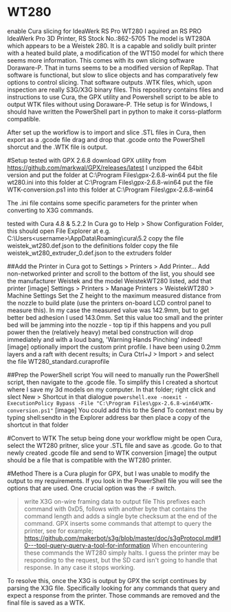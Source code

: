 # WT280
enable Cura slicing for IdeaWerk RS Pro WT280
I aquired an RS PRO IdeaWerk Pro 3D Printer, RS Stock No.:862-5705
The model is WT280A which appears to be a Weistek 280. It is a capable and solidly built printer with a heated build plate, a modification of the WT150 model for which there seems more information. This comes with its own slicing software Doraware-P. That in turns seems to be a modified version of RepRap. That software is functional, but slow to slice objects and has comparatively few options to control slicing. That software outputs .WTK files, which, upon inspection are really S3G/X3G binary files. This repository contains files and instructions to use Cura, the GPX utility and Powershell script to be able to output WTK files without using Doraware-P. THe setup is for Windows, I should have written the PowerShell part in python to make it corss-platform compatible.

After set up the workflow is to import and slice .STL files in Cura, then export as a .gcode file drag and drop that .gcode onto the PowerShell shorcut and the .WTK file is output.

#Setup
tested with GPX 2.6.8
download GPX utility from https://github.com/markwal/GPX/releases/latest
I unzipped the 64bit version and put the folder at C:\Program Files\gpx-2.6.8-win64
put the file wt280.ini into this folder at C:\Program Files\gpx-2.6.8-win64
put the file WTK-conversion.ps1 into this folder at C:\Program Files\gpx-2.6.8-win64

The .ini file contains some specific parameters for the printer when converting to X3G commands.

tested with Cura 4.8 & 5.2.2
In Cura go to Help > Show Configuration Folder, this should open File Explorer at e.g. C:\Users\<username>\AppData\Roaming\cura\5.2
copy the file weistek_wt280.def.json to the definitions folder
copy the file weistek_wt280_extruder_0.def.json to the extruders folder

##Add the Printer
in Cura got to Settings > Printers > Add Printer...
Add non-networked printer and scroll to the bottom of the list, you should see the manufacturer Weistek and the model WeistekWT280 listed, add that printer
[image]
Settings > Printers > Manage Printers > WeistekWT280 > Machine Settings
Set the Z height to the maximum measured distance from the nozzle to build plate (use the printers on-board LCD control panel to measure this). In my case the measured value was 142.9mm, but to get better bed adhesion I used 143.0mm. Set this value too small and the printer bed will be jamming into the nozzle - top tip if this happens and you pull power then the (relatively heavy) metal bed construction will drop immediately and with a loud bang, 'Warning Hands Pinching' indeed!
[image]
optionally import the custom print profile. I have been using 0.2mm layers and a raft with decent results;
in Cura Ctrl+J > Import > and select the file WT280_standard.curaprofile

##Prep the PowerShell script
You will need to manually run the PowerShell script, then navigate to the .gcode file. To simplify this I created a shortcut where I save my 3d models on my computer. In that folder;
right click and slect New > Shortcut
in that dialogue 
`powershell.exe -noexit -ExecutionPolicy Bypass -File "C:\Program Files\gpx-2.6.8-win64\WTK-conversion.ps1"`
[image]
You could add this to the Send To context menu by typing shell:sendto in the Explorer address bar then place a copy of the shortcut in that folder

#Convert to WTK
The setup being done your workflow might be open Cura, select the WT280 pritner, slice your .STL file and save as .gcode. Go to that newly created .gcode file and send to WTK conversion
[image]
the output should be a file that is compatible with the WT280 printer.

#Method
There is a Cura plugin for GPX, but I was unable to modify the output to my requirements. If you look in the PowerShell file you will see the options that are used. One crucial option was the `-F` switch. 
> write X3G on-wire framing data to output file
This prefixes each command with 0xD5, follows with another byte that contains the command length and adds a single byte checksum at the end of the command.
GPX inserts some commands that attempt to query the printer, see for example;
https://github.com/makerbot/s3g/blob/master/doc/s3gProtocol.md#10---tool-query-query-a-tool-for-information
When encountering these commands the WT280 simply halts. I guess the printer may be responding to the request, but the SD card isn't going to handle that response. In any case it stops working.

To resolve this, once the X3G is output by GPX the script continues by parsing the X3G file. Specifically looking for any commands that query and expect a response from the printer. Those commands are removed and the final file is saved as a WTK. 
